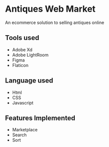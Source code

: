 
# Antiques Web Market
An ecommerce solution to selling antiques online

## Tools used
<ul>
  <li>Adobe Xd
    <li>Adobe LightRoom
      <li>Figma
        <li>Flaticon
</ul>

## Language used
<ul>
  <li>Html
    <li>CSS
      <li>Javascript
</ul>

## Features Implemented
<ul>
  <li>Marketplace
    <li>Search
      <li>Sort
</ul>
